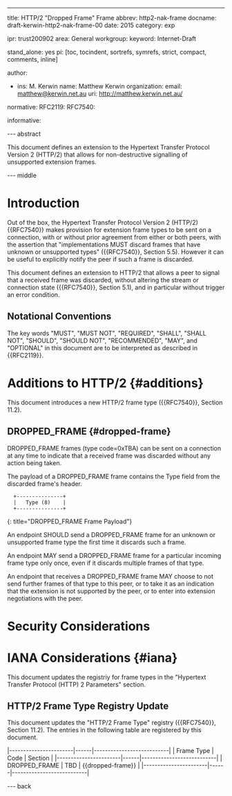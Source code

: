 ---
title: HTTP/2 "Dropped Frame" Frame
abbrev: http2-nak-frame
docname: draft-kerwin-http2-nak-frame-00
date: 2015
category: exp

ipr: trust200902
area: General
workgroup: 
keyword: Internet-Draft

stand_alone: yes
pi: [toc, tocindent, sortrefs, symrefs, strict, compact, comments, inline]

author:
 - ins: M. Kerwin
   name: Matthew Kerwin
   organization: 
   email: matthew@kerwin.net.au
   uri: http://matthew.kerwin.net.au/

normative:
  RFC2119:
  RFC7540:

informative:


--- abstract

This document defines an extension to the Hypertext Transfer Protocol Version 2 (HTTP/2) that
allows for non-destructive signalling of unsupported extension frames.

--- middle

# Introduction

Out of the box, the Hypertext Transfer Protocol Version 2 (HTTP/2) {{RFC7540}} makes provision for
extension frame types to be sent on a connection, with or without prior agreement from either or
both peers, with the assertion that "implementations MUST discard frames that have unknown or
unsupported types" ({{RFC7540}}, Section 5.5).  However it can be useful to explicitly notify the
peer if such a frame is discarded.

This document defines an extension to HTTP/2 that allows a peer to signal that a received frame
was discarded, without altering the stream or connection state ({{RFC7540}}, Section 5.1), and in
particular without trigger an error condition.


## Notational Conventions

The key words "MUST", "MUST NOT", "REQUIRED", "SHALL", "SHALL NOT",
"SHOULD", "SHOULD NOT", "RECOMMENDED", "MAY", and "OPTIONAL" in this
document are to be interpreted as described in {{RFC2119}}.

# Additions to HTTP/2 {#additions}

This document introduces a new HTTP/2 frame type ({{RFC7540}}, Section 11.2).


## DROPPED\_FRAME {#dropped-frame}

DROPPED\_FRAME frames (type code=0xTBA) can be sent on a connection at any time <!-- FIXME --> to
indicate that a received frame was discarded without any action being taken.

The payload of a DROPPED\_FRAME frame contains the Type field from the discarded frame's header.

~~~~~~~~~~
  +---------------+
  |   Type (8)    |
  +---------------+
~~~~~~~~~~
{: title="DROPPED_FRAME Frame Payload"}

An endpoint SHOULD send a DROPPED\_FRAME frame for an unknown or unsupported frame type the first
time it discards such a frame.

An endpoint MAY send a DROPPED\_FRAME frame for a particular incoming frame type only once, even
if it discards multiple frames of that type.

An endpoint that receives a DROPPED\_FRAME frame MAY choose to not send further frames of that
type to this peer, or to take it as an indication that the extension is not supported by the peer,
or to enter into extension negotiations with the peer.

<!--

TODO:

 * warn MUXers about forwarding/coalescing extensions
 * mention the error detection capability

-->

# Security Considerations

<!-- TODO -->

# IANA Considerations  {#iana}

This document updates the registriy for frame types in the "Hypertext Transfer Protocol (HTTP) 2
Parameters" section.


## HTTP/2 Frame Type Registry Update

This document updates the "HTTP/2 Frame Type" registry ({{RFC7540}}, Section 11.2).  The entries
in the following table are registered by this document.

 |-----------------------|------|---------------------------|
 | Frame Type            | Code | Section                   |
 |-----------------------|------|---------------------------|
 | DROPPED\_FRAME        | TBD  | {{dropped-frame}}         |
 |-----------------------|------|---------------------------|


--- back
